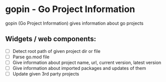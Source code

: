 # gopin - Go Project Information
gopin (Go Project Information) gives information about go projects

## Widgets / web components:

 * [ ] Detect root path of given project dir or file
 * [ ] Parse go.mod file
 * [ ] Give information about project name, url, current version, latest version
 * [ ] Give information about imported packages and updates of them
 * [ ] Update given 3rd party projects
